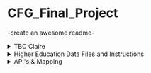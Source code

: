 # CFG_Final_Project
-create an awesome readme-

<details>
<summary>TBC Claire</summary>
```
CODE!
```
</details>

<details>
<summary>Higher Education Data Files and Instructions </summary>
  
  The Higher Education data used in the analysis for this project is from the Higher Education Statistics Agency (HESA) website [Data and analysis | HESA](https://www.hesa.ac.uk/data-and-analysis). Data from the Students and Graduates open data sets have been used. Each notebook references the tables download for analysis.
Each notebook details the process undertaken for data cleaning and analysis.


  | HE Enrolment Jupyter Notebooks   | Data Files |
| ----------- | ----------- |
|HE student enrolments by subject of study.ipynb| HE student enrolments by HE provider 2014-5 FT.xlsx |
|HE Student Enrolment by Provider - Percentage of Female Students.ipynb|HE student enrolments by HE provider 2015-6 FT.xlsx|
|HE Student Enrolment by Provider - top and bottom 10 female students.ipynb|HE student enrolments by HE provider 2016-7 FT.xlsx|
|Total First Year Student Enrolments 2011-2021.ipynb|HE student enrolments by HE provider 2017-8 FT.xlsx|
|%change.ipynb|HE student enrolments by HE provider 2018-9 FT.xlsx|
|%change.ipynb|HE student enrolments by HE provider 2019-20 FT.xlsx|
|Initial HESA Student Data Review.ipynb | HE student enrolments by HE provider 2020-1 FT.xlsx|
| |HE student enrolments by subject of study 2019-0 PT.xlsx|
|| HE student enrolments by subject of study 2020-1 PT.xlsx
| |HE student enrolments by subject of study FT 2019-0.xlsx|
||HE student enrolments by subject of study FT 2020-1.xlsx|
||Percentage of HE student enrolments in science subjects by personal characteristics.xlsx|
||HESA Data - Personal Characteristics.xlsx|

| Graduate Outcomes   | Data Files |
| ----------- | ----------- |
| Graduate Data Cleaning.ipynb| Percentage of graduates in full-time paid employment in the UK by salary band and personal characteristics 2017-8.xlsx|
|Graduate Outcomes by Activity.ipynb | Percentage of graduates in full-time paid employment in the UK by salary band and personal characteristics 2018-9.xlsx |
| Graduate salaries.ipynb| Percentage of graduates in full-time paid employment in the UK by salary band and personal characteristics 2019-20.xlsx |
| Initial HESA Graduate Data Review.ipynb |PG Grad Outcomes 2018-9.xlsx |
| | PG Grad Outcomes 2019-0.xlsx|
| | UG FT Grad outcomes 2018-9.xlsx |
| | UG FT Grad outcomes 2019-20.xlsx |
  
</details>

<details>
<summary>API's & Mapping</summary>
  
  
  ## API Keys
For both the [UniDB](https://unidbapi.com/API) and the [Open Weather Geocoding](https://openweathermap.org/api/geocoding-api) API you will need to aquire your own keys. 
  
  In the create_password_file.py file, you will need to insert your API keys and run these first. The Jupyter Notebooks then pull the API keys from the file created. The keys are not to be uploaded to github, and must remain local, for security. 
  
  If you run out of calls during the run of the jupyter notebook, please obtain a new API key, update create_password_file.py, and re-run the sells to extract the API key and get endpoint.  
 

  ## uniDB_demographics.ipynb 
  All API work has been completed inside one notebook: uniDB_demographics.ipynb. 
  
  It is split into the following sections: 
  - 
  - 
  - 
  
  Each section has functions defined at the top 
  
  
  
  
  
  
</details>



